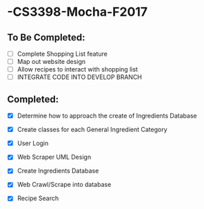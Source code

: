 # -CS3398-Mocha-F2017

## To Be Completed:
- [ ] Complete Shopping List feature
- [ ] Map out website design
- [ ] Allow recipes to interact with shopping list
- [ ] INTEGRATE CODE INTO DEVELOP BRANCH

## Completed:
- [x] Determine how to approach the create of Ingredients Database
- [x] Create classes for each General Ingredient Category
- [x] User Login
- [x] Web Scraper UML Design
- [x] Create Ingredients Database
- [x] Web Crawl/Scrape into database
- [x] Recipe Search

